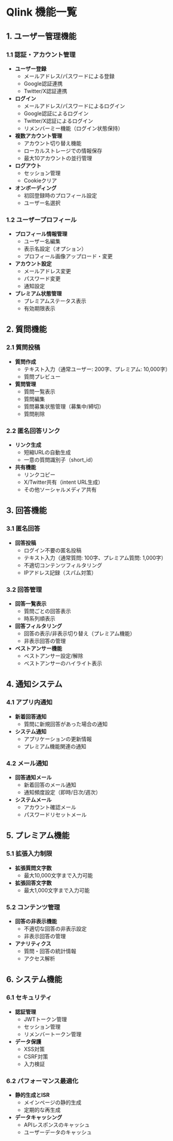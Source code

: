 # Qlink 機能一覧

## 1. ユーザー管理機能

### 1.1 認証・アカウント管理
- **ユーザー登録**
  - メールアドレス/パスワードによる登録
  - Google認証連携
  - Twitter/X認証連携
- **ログイン**
  - メールアドレス/パスワードによるログイン
  - Google認証によるログイン
  - Twitter/X認証によるログイン
  - リメンバーミー機能（ログイン状態保持）
- **複数アカウント管理**
  - アカウント切り替え機能
  - ローカルストレージでの情報保存
  - 最大10アカウントの並行管理
- **ログアウト**
  - セッション管理
  - Cookieクリア
- **オンボーディング**
  - 初回登録時のプロフィール設定
  - ユーザー名選択

### 1.2 ユーザープロフィール
- **プロフィール情報管理**
  - ユーザー名編集
  - 表示名設定（オプション）
  - プロフィール画像アップロード・変更
- **アカウント設定**
  - メールアドレス変更
  - パスワード変更
  - 通知設定
- **プレミアム状態管理**
  - プレミアムステータス表示
  - 有効期限表示

## 2. 質問機能

### 2.1 質問投稿
- **質問作成**
  - テキスト入力（通常ユーザー: 200字、プレミアム: 10,000字）
  - 質問プレビュー
- **質問管理**
  - 質問一覧表示
  - 質問編集
  - 質問募集状態管理（募集中/締切）
  - 質問削除

### 2.2 匿名回答リンク
- **リンク生成**
  - 短縮URLの自動生成
  - 一意の質問識別子（short_id）
- **共有機能**
  - リンクコピー
  - X/Twitter共有（intent URL生成）
  - その他ソーシャルメディア共有

## 3. 回答機能

### 3.1 匿名回答
- **回答投稿**
  - ログイン不要の匿名投稿
  - テキスト入力（通常質問: 100字、プレミアム質問: 1,000字）
  - 不適切コンテンツフィルタリング
  - IPアドレス記録（スパム対策）

### 3.2 回答管理
- **回答一覧表示**
  - 質問ごとの回答表示
  - 時系列順表示
- **回答フィルタリング**
  - 回答の表示/非表示切り替え（プレミアム機能）
  - 非表示回答の管理
- **ベストアンサー機能**
  - ベストアンサー設定/解除
  - ベストアンサーのハイライト表示

## 4. 通知システム

### 4.1 アプリ内通知
- **新着回答通知**
  - 質問に新規回答があった場合の通知
- **システム通知**
  - アプリケーションの更新情報
  - プレミアム機能関連の通知

### 4.2 メール通知
- **回答通知メール**
  - 新着回答のメール通知
  - 通知頻度設定（即時/日次/週次）
- **システムメール**
  - アカウント確認メール
  - パスワードリセットメール

## 5. プレミアム機能

### 5.1 拡張入力制限
- **拡張質問文字数**
  - 最大10,000文字まで入力可能
- **拡張回答文字数**
  - 最大1,000文字まで入力可能

### 5.2 コンテンツ管理
- **回答の非表示機能**
  - 不適切な回答の非表示設定
  - 非表示回答の管理
- **アナリティクス**
  - 質問・回答の統計情報
  - アクセス解析

## 6. システム機能

### 6.1 セキュリティ
- **認証管理**
  - JWTトークン管理
  - セッション管理
  - リメンバートークン管理
- **データ保護**
  - XSS対策
  - CSRF対策
  - 入力検証

### 6.2 パフォーマンス最適化
- **静的生成とISR**
  - メインページの静的生成
  - 定期的な再生成
- **データキャッシング**
  - APIレスポンスのキャッシュ
  - ユーザーデータのキャッシュ